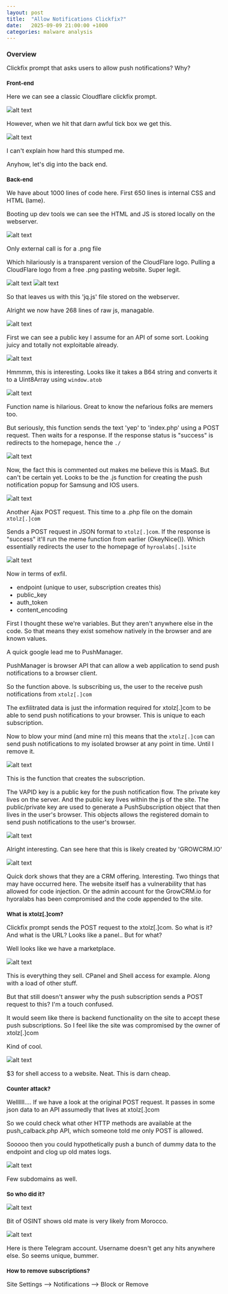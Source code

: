 ```yaml
---
layout: post
title:  "Allow Notifications Clickfix?"
date:   2025-09-09 21:00:00 +1000
categories: malware analysis
---
```


<style>
  body { font-size: 16px; }
  body {font-family: 'Inter', sans-serif}
  h1 { font-size: 19px !important; }
  h2 { font-size: 17px !important; }
  h3 { font-size: 15px !important; }
</style>

## Overview

Clickfix prompt that asks users to allow push notifications? Why?

### Front-end

Here we can see a classic Cloudflare clickfix prompt. 

![alt text](/images/landing_page2.PNG)

However, when we hit that darn awful tick box we get this.

![alt text](/images/stage2_page.PNG)

I can't explain how hard this stumped me.

Anyhow, let's dig into the back end. 


### Back-end

We have about 1000 lines of code here. First 650 lines is internal CSS and HTML (lame).

Booting up dev tools we can see the HTML and JS is stored locally on the webserver.

![alt text](/images/sources.PNG)

Only external call is for a .png file

Which hilariously is a transparent version of the CloudFlare logo. Pulling a CloudFlare logo from a free .png pasting website. Super legit. 

![alt text](/images/post_images.png)
![alt text](/images/png_call.PNG)

So that leaves us with this 'jq.js' file stored on the webserver. 

Alright we now have 268 lines of raw js, managable.

![alt text](/images/pub_key.PNG)

First we can see a public key I assume for an API of some sort. Looking juicy and totally not exploitable already.

![alt text](/images/base_64.PNG)

Hmmmm, this is interesting. Looks like it takes a B64 string and converts it to a Uint8Array using ``window.atob``

![alt text](/images/memer.PNG)

Function name is hilarious. Great to know the nefarious folks are memers too.

But seriously, this function sends the text 'yep' to 'index.php' using a POST request. Then waits for a response. If the response status is "success" is redirects to the homepage, hence the ``./``

![alt text](/images/samsung.PNG)

Now, the fact this is commented out makes me believe this is MaaS. But can't be certain yet. Looks to be the .js function for creating the push notification popup for Samsung and IOS users.

![alt text](/images/send_subscription.PNG)

Another Ajax POST request. This time to a .php file on the domain ``xtolz[.]com``

Sends a POST request in JSON format to ``xtolz[.]com``. If the response is "success" it'll run the meme function from earlier (OkeyNice()). Which essentially redirects the user to the homepage of ``hyroalabs[.]site``

![alt text](/images/exfil_hy.PNG)

Now in terms of exfil.
- endpoint (unique to user, subscription creates this)
- public_key
- auth_token
- content_encoding

First I thought these we're variables. But they aren't anywhere else in the code. So that means they exist somehow natively in the browser and are known values. 

A quick google lead me to PushManager.

PushManager is browser API that can allow a web application to send push notifications to a browser client.

So the function above. Is subscribing us, the user to the receive push notifications from ``xtolz[.]com``

The exfilitrated data is just the information required for xtolz[.]com to be able to send push notifications to your browser. This is unique to each subscription. 

Now to blow your mind (and mine rn) this means that the ``xtolz[.]com`` can send push notifications to my isolated browser at any point in time. Until I remove it. 

![alt text](/images/push_manager.PNG)

This is the function that creates the subscription.

The VAPID key is a public key for the push notification flow. The private key lives on the server. And the public key lives within the js of the site. The public/private key are used to generate a PushSubscription object that then lives in the user's browser. This objects allows the registered domain to send push notifications to the user's browser.

![alt text](/images/hyora_login.PNG)

Alright interesting. Can see here that this is likely created by 'GROWCRM.IO' 

![alt text](/images/dork.PNG)

Quick dork shows that they are a CRM offering. Interesting. Two things that may have occurred here. The website itself has a vulnerability that has allowed for code injection. Or the admin account for the GrowCRM.io for hyoralabs has been compromised and the code appended to the site.

### What is xtolz[.]com?

Clickfix prompt sends the POST request to the xtolz[.]com. So what is it? And what is the URL? Looks like a panel.. But for what?

Well looks like we have a marketplace. 

![alt text](/images/offerings.PNG)

This is everything they sell. CPanel and Shell access for example. Along with a load of other stuff. 

But that still doesn't answer why the push subscription sends a POST request to this? I'm a touch confused. 

It would seem like there is backend functionality on the site to accept these push subscriptions. So I feel like the site was compromised by the owner of xtolz[.]com

Kind of cool.

![alt text](/images/shell.PNG)

$3 for shell access to a website. Neat. This is darn cheap.

### Counter attack?

Wellllll.... If we have a look at the original POST request. It passes in some json data to an API assumedly that lives at xtolz[.]com

So we could check what other HTTP methods are available at the push_calback.php API, which someone told me only POST is allowed.

Sooooo then you could hypothetically push a bunch of dummy data to the endpoint and clog up old mates logs.

![alt text](/images/subdomains.PNG)

Few subdomains as well.

### So who did it?

![alt text](/images/osint.PNG)

Bit of OSINT shows old mate is very likely from Morocco.

![alt text](/images/telegram_acc.PNG)

Here is there Telegram account. Username doesn't get any hits anywhere else. So seems unique, bummer.

### How to remove subscriptions?

Site Settings --> Notifications --> Block or Remove